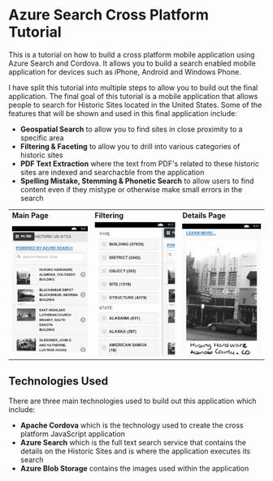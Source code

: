 # Azure Search Cross Platform Tutorial

This is a tutorial on how to build a cross platform mobile application using Azure Search and Cordova.  It allows you to build a search enabled mobile application for devices such as iPhone, Android and Windows Phone.

I have split this tutorial into multiple steps to allow you to build out the final application.  The final goal of this tutorial is a mobile application that allows people to search for Historic Sites located in the United States.  Some of the features that will be shown and used in this final application include:

* **Geospatial Search** to allow you to find sites in close proximity to a specific area
* **Filtering & Faceting** to allow you to drill into various categories of historic sites
* **PDF Text Extraction** where the text from PDF's related to these historic sites are indexed and searchacble from the application
* **Spelling Mistake, Stemming & Phonetic Search** to allow users to find content even if they mistype or otherwise make small errors in the search 

<table>
<tr><td><b>Main Page</b></td><td><b>Filtering</b></td><td><b>Details Page</b></td></tr>
<tr><td>
<img src="https://raw.githubusercontent.com/liamca/AzureSearchMobile/master/images/HistoricSites1.png" width="240" width="320">
</td><td>
<img src="https://raw.githubusercontent.com/liamca/AzureSearchMobile/master/images/HistoricSites2.png" width="240" width="320">
</td><td>
<img src="https://raw.githubusercontent.com/liamca/AzureSearchMobile/master/images/HistoricSites3.png" width="240" width="320">
</td></tr>
</table>


## Technologies Used

There are three main technologies used to build out this application which include:
* **Apache Cordova** which is the technology used to create the cross platform JavaScript application
* **Azure Search** which is the full text search service that contains the details on the Historic Sites and is where the application executes its search
* **Azure Blob Storage** contains the images used within the application


 


